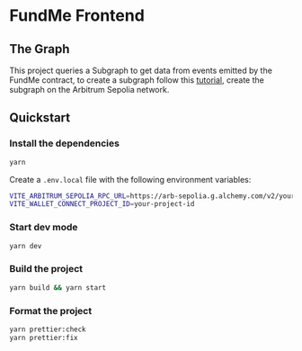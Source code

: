 # FundMe Frontend

## The Graph

This project queries a Subgraph to get data from events emitted by the FundMe contract, to create a subgraph follow this [tutorial](https://thegraph.com/docs/en/deploying/subgraph-studio/), create the subgraph on the Arbitrum Sepolia network.

## Quickstart

### Install the dependencies

```bash
yarn
```

Create a `.env.local` file with the following environment variables:

```bash
VITE_ARBITRUM_SEPOLIA_RPC_URL=https://arb-sepolia.g.alchemy.com/v2/your-api-key
VITE_WALLET_CONNECT_PROJECT_ID=your-project-id
```

### Start dev mode

```bash
yarn dev
```

### Build the project

```bash
yarn build && yarn start
```

### Format the project

```bash
yarn prettier:check
yarn prettier:fix
```
